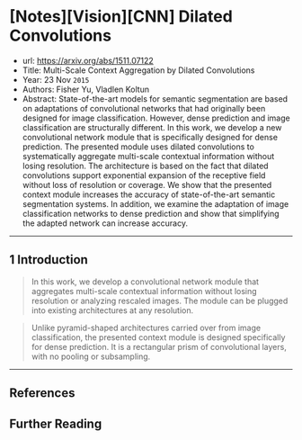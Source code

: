 # [Notes][Vision][CNN] Dilated Convolutions

* url: https://arxiv.org/abs/1511.07122
* Title: Multi-Scale Context Aggregation by Dilated Convolutions
* Year: 23 Nov `2015`
* Authors: Fisher Yu, Vladlen Koltun
* Abstract: State-of-the-art models for semantic segmentation are based on adaptations of convolutional networks that had originally been designed for image classification. However, dense prediction and image classification are structurally different. In this work, we develop a new convolutional network module that is specifically designed for dense prediction. The presented module uses dilated convolutions to systematically aggregate multi-scale contextual information without losing resolution. The architecture is based on the fact that dilated convolutions support exponential expansion of the receptive field without loss of resolution or coverage. We show that the presented context module increases the accuracy of state-of-the-art semantic segmentation systems. In addition, we examine the adaptation of image classification networks to dense prediction and show that simplifying the adapted network can increase accuracy.

----------------------------------------------------------------------------------------------------

## 1 Introduction

> In this work, we develop a convolutional network module that aggregates multi-scale contextual information without losing resolution or analyzing rescaled images. The module can be plugged
into existing architectures at any resolution.

> Unlike pyramid-shaped architectures carried over from image classification, the presented context module is designed specifically for dense prediction. It is a rectangular prism of convolutional layers, with no pooling or subsampling. 

----------------------------------------------------------------------------------------------------

## References

## Further Reading

